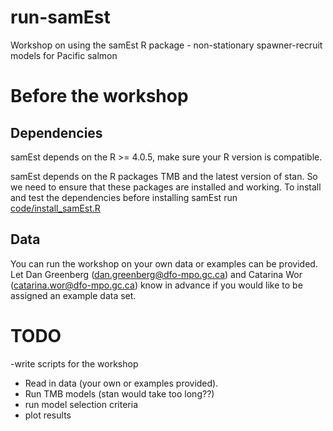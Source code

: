 # run-samEst
Workshop on using the samEst R package - non-stationary spawner-recruit models for Pacific salmon


# Before the workshop

## Dependencies
samEst depends on the R >= 4.0.5, make sure your R version is compatible. 

samEst depends on the R packages TMB and the latest version of stan. So we need to ensure that these packages are installed and working. To install and test the dependencies before installing samEst run [code/install_samEst.R](https://github.com/TESA-workshops/run-samEst/blob/main/code/install_samest.R)

## Data 
You can run the workshop on your own data or examples can be provided. Let Dan Greenberg (dan.greenberg@dfo-mpo.gc.ca) and Catarina Wor (catarina.wor@dfo-mpo.gc.ca) know in advance if you would like to be assigned an example data set.


# TODO

-write scripts for the workshop
 - Read in data (your own or examples provided).
 - Run TMB models (stan would take too long??)
 - run model selection criteria 
 - plot results
